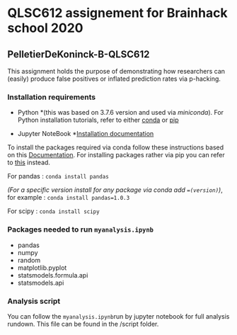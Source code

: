 # QLSC612 assignement for Brainhack school 2020

## PelletierDeKoninck-B-QLSC612

This assignment holds the purpose of demonstrating how researchers can (easily) produce false positives or inflated prediction rates via p-hacking.

### Installation requirements

* Python  *(this was based on 3.7.6 version and used via *miniconda*). For Python installation tutorials, refer to either [conda](https://docs.conda.io/projects/conda/en/latest/user-guide/install/index.html) or [pip](https://docs.python.org/3/using/index.html)

* Jupyter NoteBook *[Installation documentation](https://jupyter.org/install)

To install the packages required via conda follow these instructions based on this [Documentation](https://docs.anaconda.com/anaconda/user-guide/tasks/install-packages/). 
For installing packages rather via pip you can refer to [this](https://packaging.python.org/tutorials/installing-packages/) instead.

For pandas : ```conda install pandas``` 

*(For a specific version install for any package via conda add ```=(version)```)*, for example : ```conda install pandas=1.0.3 ``` 

For scipy :  ```conda install scipy```

### Packages needed to run ```myanalysis.ipynb```

* pandas
* numpy
* random
* matplotlib.pyplot
* statsmodels.formula.api
* statsmodels.api


### Analysis script

You can follow the ```myanalysis.ipynb```run by jupyter notebook for full analysis rundown. This file can be found in the /script folder.




